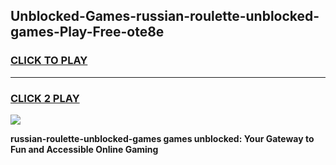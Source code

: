 
## Unblocked-Games-russian-roulette-unblocked-games-Play-Free-ote8e
<h3>
<a href="https://premium76.site?title=russian-roulette-unblocked-games&ref=18A1">CLICK TO PLAY</a></h3>
<hr>

<h3>
<a href="https://premium76.site?title=russian-roulette-unblocked-games&ref=18A1">CLICK 2 PLAY</a>
  
</h3>

<a href="https://premium76.site?title=russian-roulette-unblocked-games&ref=18A1"><img src="https://clearcache.store/games.png"></a>


**russian-roulette-unblocked-games games unblocked: Your Gateway to Fun and Accessible Online Gaming**
